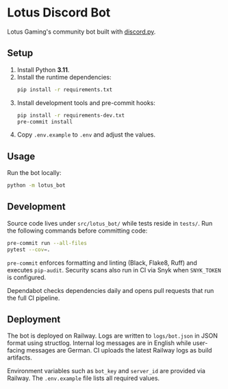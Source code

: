 # Lotus Discord Bot

Lotus Gaming's community bot built with
[discord.py](https://discordpy.readthedocs.io/).

## Setup

1. Install Python **3.11**.
2. Install the runtime dependencies:
   ```bash
   pip install -r requirements.txt
   ```
3. Install development tools and pre-commit hooks:
   ```bash
   pip install -r requirements-dev.txt
   pre-commit install
   ```
4. Copy `.env.example` to `.env` and adjust the values.

## Usage

Run the bot locally:

```bash
python -m lotus_bot
```

## Development

Source code lives under `src/lotus_bot/` while tests reside in `tests/`.
Run the following commands before committing code:

```bash
pre-commit run --all-files
pytest --cov=.
```

`pre-commit` enforces formatting and linting (Black, Flake8, Ruff) and
executes `pip-audit`. Security scans also run in CI via Snyk when
`SNYK_TOKEN` is configured.

Dependabot checks dependencies daily and opens pull requests that run the
full CI pipeline.

## Deployment

The bot is deployed on Railway. Logs are written to `logs/bot.json` in
JSON format using structlog. Internal log messages are in English while
user-facing messages are German. CI uploads the latest Railway logs as
build artifacts.

Environment variables such as `bot_key` and `server_id` are provided via
Railway. The `.env.example` file lists all required values.
